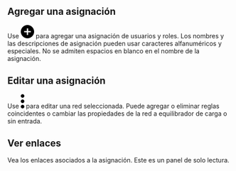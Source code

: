 Agregar una asignación
----------------------

Use ![Plus icon to add item](Images/ebt1659745488877.svg) para agregar una asignación de usuarios y roles. Los nombres y las descripciones de asignación pueden usar caracteres alfanuméricos y especiales. No se admiten espacios en blanco en el nombre de la asignación.

Editar una asignación
---------------------

Use ![Kabob menu icon](Images/zsz1597101912145.svg) para editar una red seleccionada. Puede agregar o eliminar reglas coincidentes o cambiar las propiedades de la red a equilibrador de carga o sin entrada.

Ver enlaces
-----------

Vea los enlaces asociados a la asignación. Este es un panel de solo lectura.
